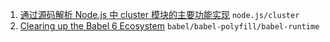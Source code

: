 1. [通过源码解析 Node.js 中 cluster 模块的主要功能实现](https://cnodejs.org/topic/56e84480833b7c8a0492e20c) `node.js/cluster`
2. [Clearing up the Babel 6 Ecosystem](https://medium.com/@jcse/clearing-up-the-babel-6-ecosystem-c7678a314bf3#.f0xpc1nfa) `babel/babel-polyfill/babel-runtime`
